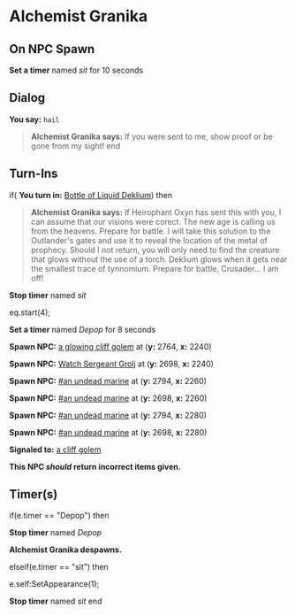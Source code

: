 # Alchemist Granika

## On NPC Spawn

**Set a timer** named *sit* for 10 seconds
## Dialog

**You say:** `hail`



>**Alchemist Granika says:** If you were sent to me, show proof or be gone from my sight!
end

## Turn-Ins



if( **You turn in:** [Bottle of Liquid Deklium](/item/3892)) then


>**Alchemist Granika says:** If Heirophant Oxyn has sent this with you, I can assume that our visions were corect. The new age is calling us from the heavens. Prepare for battle. I will take this solution to the Outlander's gates and use it to reveal the location of the metal of prophecy. Should I not return, you will only need to find the creature that glows without the use of a torch. Deklium glows when it gets near the smallest trace of tynnomium. Prepare for battle, Crusader... I am off!


**Stop timer** named *sit*


eq.start(4);


**Set a timer** named *Depop* for 8 seconds


**Spawn NPC:**  [a glowing cliff golem](/npc/93002) at (**y:** 2764, **x:** 2240)


**Spawn NPC:**  [Watch Sergeant Grolj](/npc/93005) at (**y:** 2698, **x:** 2240)


**Spawn NPC:**  [\#an undead marine](/npc/93004) at (**y:** 2794, **x:** 2260)


**Spawn NPC:**  [\#an undead marine](/npc/93004) at (**y:** 2698, **x:** 2260)


**Spawn NPC:**  [\#an undead marine](/npc/93004) at (**y:** 2794, **x:** 2280)


**Spawn NPC:**  [\#an undead marine](/npc/93004) at (**y:** 2698, **x:** 2280)


**Signaled to:**  [a cliff golem](/npc/93077)

**This NPC *should* return incorrect items given.**

## Timer(s)

if(e.timer == "Depop") then


**Stop timer** named *Depop*


**Alchemist Granika despawns.**

elseif(e.timer == "sit") then


e.self:SetAppearance(1);


**Stop timer** named *sit*
end






